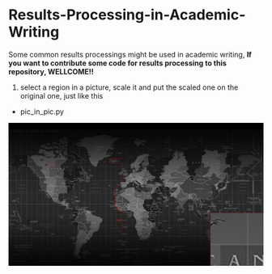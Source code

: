 # Results-Processing-in-Academic-Writing
Some common results processings might be used in academic writing, __If you want to contribute some code for results processing to this repository, WELLCOME!!__

1. select a region in a picture, scale it and put the scaled one on the original one, just like this

- pic_in_pic.py 

![pic_in_pic](./processed.jpg)
